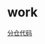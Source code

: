 # work
[分仓代码](https://github.com/xiaofan5d/work/blob/master/%E5%88%86%E4%BB%93%E4%BB%A3%E7%A0%81(%E5%A4%9A%E6%95%88%E6%9C%9F).py)
